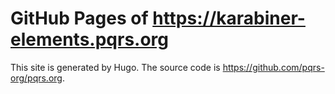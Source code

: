 # GitHub Pages of <https://karabiner-elements.pqrs.org>

This site is generated by Hugo.
The source code is <https://github.com/pqrs-org/pqrs.org>.
